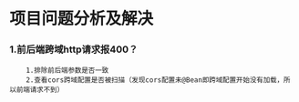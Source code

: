 # 项目问题分析及解决

### 1.前后端跨域http请求报400？
```分析和解决
    1.排除前后端参数是否一致
    2.查看cors跨域配置是否被扫描（发现cors配置未@Bean即跨域配置开始没有加载，所以前端请求不到）
```

